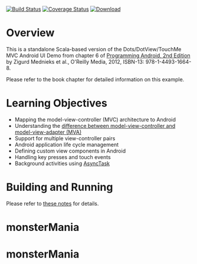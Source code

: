 [![Build Status](https://travis-ci.org/LoyolaChicagoCode/uidemo-android-scala.svg?branch=master)](https://travis-ci.org/LoyolaChicagoCode/uidemo-android-scala) 
[![Coverage Status](https://img.shields.io/coveralls/LoyolaChicagoCode/uidemo-android-scala.svg)](https://coveralls.io/r/LoyolaChicagoCode/uidemo-android-scala) 
[![Download](https://api.bintray.com/packages/loyolachicagocode/generic/uidemo-android-scala/images/download.svg) ](https://bintray.com/loyolachicagocode/generic/uidemo-android-scala/_latestVersion)

# Overview

This is a standalone Scala-based version of the Dots/DotView/TouchMe MVC Android UI Demo from
chapter 6 of
[Programming Android, 2nd Edition](http://proquestcombo.safaribooksonline.com/book/programming/android/9781449332921)
by Zigurd Mednieks et al., O'Reilly Media, 2012, ISBN-13: 978-1-4493-1664-8.

Please refer to the book chapter for detailed information on this example.

# Learning Objectives

* Mapping the model-view-controller (MVC) architecture to Android
* Understanding the [difference between model-view-controller and model-view-adapter (MVA)](https://www.palantir.com/2009/04/model-view-adapter/)
* Support for multiple view-controller pairs
* Android application life cycle management
* Defining custom view components in Android
* Handling key presses and touch events 
* Background activities using [AsyncTask](http://developer.android.com/reference/android/os/AsyncTask.html) 

# Building and Running

Please refer to [these notes](http://lucoodevcourse.bitbucket.org/notes/scalaandroiddev.html) for details.
# monsterMania
# monsterMania
